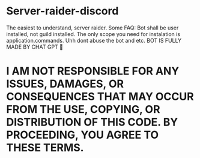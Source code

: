# Server-raider-discord
The easiest to understand, server raider.
Some FAQ: Bot shall be user installed, not guild installed.
The only scope you need for instalation is application.commands.
Uhh dont abuse the bot and etc.
BOT IS FULLY MADE BY CHAT GPT 🤑




# I AM NOT RESPONSIBLE FOR ANY ISSUES, DAMAGES, OR CONSEQUENCES THAT MAY OCCUR FROM THE USE, COPYING, OR DISTRIBUTION OF THIS CODE. BY PROCEEDING, YOU AGREE TO THESE TERMS.
